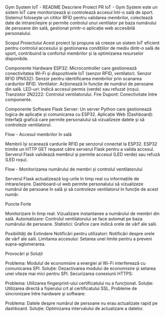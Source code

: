 Gym System IoT - README
Descriere
Proiect PR IoT - Gym System este un sistem IoT care monitorizează și controlează accesul într-o sală de sport. Sistemul folosește un cititor RFID pentru validarea membrilor, colectează date de intrare/ieșire și permite controlul unui ventilator pe baza numărului de persoane din sală, gestionat printr-o aplicație web accesibilă personalului.

Scopul Proiectului
Acest proiect își propune să creeze un sistem IoT eficient pentru controlul accesului și gestionarea condițiilor de mediu dintr-o sală de sport, contribuind la confortul membrilor și la optimizarea resurselor disponibile.

Componente Hardware
ESP32: Microcontroller care gestionează conectivitatea Wi-Fi și dispozitivele IoT (senzor RFID, ventilator).
Senzor RFID (PN532): Senzor pentru identificarea membrilor prin scanarea cardurilor RFID.
Ventilator: Acționează în funcție de numărul de persoane din sală.
LED-uri: Indică accesul permis (verde) sau refuzat (roșu).
Tranzistor 2N2222: Controlul ventilatorului.
Fire Dupont: Conectivitate între componente.

Componente Software
Flask Server: Un server Python care gestionează logica de aplicație și comunicarea cu ESP32.
Aplicație Web (Dashboard): Interfață grafică care permite personalului să vizualizeze datele și să controleze ventilatorul.

Flow - Accesul membrilor în sală

Membrii își scanează cardurile RFID pe senzorul conectat la ESP32.
ESP32 trimite un HTTP GET request către serverul Flask pentru a valida accesul.
Serverul Flask validează membrul și permite accesul (LED verde) sau refuză (LED roșu).

  
Flow - Monitorizarea numărului de membri și controlul ventilatorului
  
Serverul Flask actualizează log-urile în timp real cu informațiile de intrare/ieșire.
Dashboard-ul web permite personalului să vizualizeze numărul de persoane în sală și să controleze ventilatorul în funcție de acest număr.

Puncte Forte

Monitorizare în timp real: Vizualizare instantanee a numărului de membri din sală.
Automatizare: Controlul ventilatorului se face automat pe baza numărului de persoane.
Statistici: Grafice care indică orele de vârf ale salii.

Posibilități de Extindere
Notificări pentru utilizatori: Notificări despre orele de vârf ale salii.
Limitarea accesului: Setarea unei limite pentru a preveni supra-aglomerarea.

Provocări și Soluții

Problema: Modulul de economisire a energiei al Wi-Fi interferează cu comunicarea SPI.
Soluție: Dezactivarea modului de economisire și setarea unei viteze mai mici pentru SPI.
Securizarea conexiunii HTTPS:

Problema: Utilizarea fingerprint-ului certificatului nu a funcționat.
Soluție: Utilizarea directă a fișierului crt al certificatului SSL.
Probleme de sincronizare între hardware și software:

Problema: Datele despre numărul de persoane nu erau actualizate rapid pe dashboard.
Soluție: Optimizarea intervalului de actualizare a datelor.
